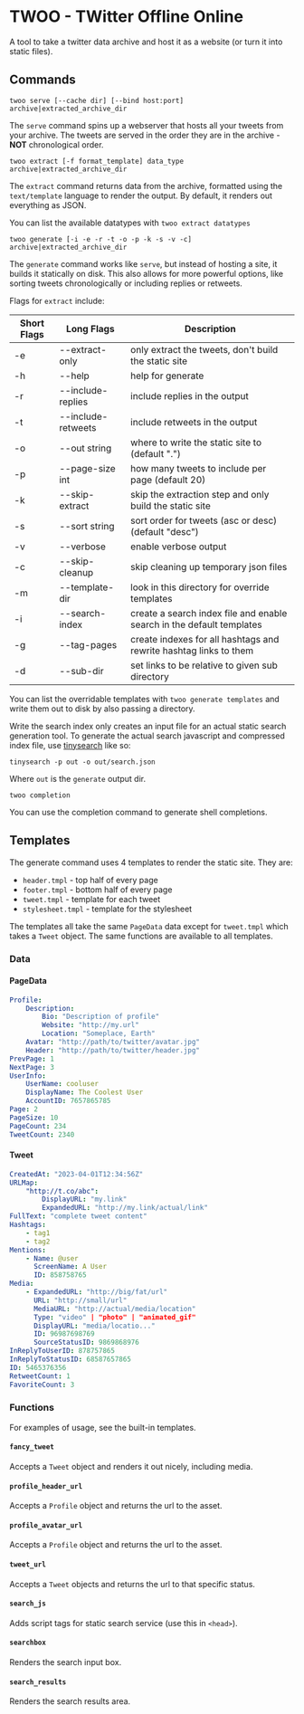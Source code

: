 # TWOO - TWitter Offline Online

A tool to take a twitter data archive and host it as a website (or turn it into static files).

## Commands

`twoo serve [--cache dir] [--bind host:port] archive|extracted_archive_dir`

The `serve` command spins up a webserver that hosts all your tweets from your archive.
The tweets are served in the order they are in the archive - **NOT** chronological
order.

`twoo extract [-f format_template] data_type archive|extracted_archive_dir`

The `extract` command returns data from the archive, formatted using the
`text/template` language to render the output. By default, it renders out
everything as JSON.

You can list the available datatypes with `twoo extract datatypes`

`twoo generate [-i -e -r -t -o -p -k -s -v -c] archive|extracted_archive_dir`

The `generate` command works like `serve`, but instead of hosting a site, it
builds it statically on disk. This also allows for more powerful options, like
sorting tweets chronologically or including replies or retweets.

Flags for `extract` include:

| Short Flags | Long Flags         | Description                                                           |
| ----------- | ------------------ | --------------------------------------------------------------------- |
| -e          | --extract-only     | only extract the tweets, don't build the static site                  |
| -h          | --help             | help for generate                                                     |
| -r          | --include-replies  | include replies in the output                                         |
| -t          | --include-retweets | include retweets in the output                                        |
| -o          | --out string       | where to write the static site to (default ".")                       |
| -p          | --page-size int    | how many tweets to include per page (default 20)                      |
| -k          | --skip-extract     | skip the extraction step and only build the static site               |
| -s          | --sort string      | sort order for tweets (asc or desc) (default "desc")                  |
| -v          | --verbose          | enable verbose output                                                 |
| -c          | --skip-cleanup     | skip cleaning up temporary json files                                 |
| -m          | --template-dir     | look in this directory for override templates                         |
| -i          | --search-index     | create a search index file and enable search in the default templates |
| -g          | --tag-pages        | create indexes for all hashtags and rewrite hashtag links to them     |
| -d          | --sub-dir          | set links to be relative to given sub directory                       |

You can list the overridable templates with `twoo generate templates` and write them out to disk by also passing a directory.

Write the search index only creates an input file for an actual static search generation tool.
To generate the actual search javascript and compressed index file, use [tinysearch][1] like so:

```
tinysearch -p out -o out/search.json
```

Where `out` is the `generate` output dir.

`twoo completion`

You can use the completion command to generate shell completions.

## Templates

The generate command uses 4 templates to render the static site. They are:

-   `header.tmpl` - top half of every page
-   `footer.tmpl` - bottom half of every page
-   `tweet.tmpl` - template for each tweet
-   `stylesheet.tmpl` - template for the stylesheet

The templates all take the same `PageData` data except for `tweet.tmpl` which takes a `Tweet` object. The same functions are available to all templates.

### Data

#### PageData

```yaml
Profile:
    Description:
        Bio: "Description of profile"
        Website: "http://my.url"
        Location: "Someplace, Earth"
    Avatar: "http://path/to/twitter/avatar.jpg"
    Header: "http://path/to/twitter/header.jpg"
PrevPage: 1
NextPage: 3
UserInfo:
    UserName: cooluser
    DisplayName: The Coolest User
    AccountID: 7657865785
Page: 2
PageSize: 10
PageCount: 234
TweetCount: 2340
```

#### Tweet

```yaml
CreatedAt: "2023-04-01T12:34:56Z"
URLMap:
    "http://t.co/abc":
        DisplayURL: "my.link"
        ExpandedURL: "http://my.link/actual/link"
FullText: "complete tweet content"
Hashtags:
    - tag1
    - tag2
Mentions:
    - Name: @user
      ScreenName: A User
      ID: 858758765
Media:
    - ExpandedURL: "http://big/fat/url"
      URL: "http://small/url"
      MediaURL: "http://actual/media/location"
      Type: "video" | "photo" | "animated_gif"
      DisplayURL: "media/locatio..."
      ID: 96987698769
      SourceStatusID: 9869868976
InReplyToUserID: 878757865
InReplyToStatusID: 68587657865
ID: 5465376356
RetweetCount: 1
FavoriteCount: 3
```

### Functions

For examples of usage, see the built-in templates.

#### `fancy_tweet`

Accepts a `Tweet` object and renders it out nicely, including media.

#### `profile_header_url`

Accepts a `Profile` object and returns the url to the asset.

#### `profile_avatar_url`

Accepts a `Profile` object and returns the url to the asset.

#### `tweet_url`

Accepts a `Tweet` objects and returns the url to that specific status.

#### `search_js`

Adds script tags for static search service (use this in `<head>`).

#### `searchbox`

Renders the search input box.

#### `search_results`

Renders the search results area.

[1]: https://github.com/tinysearch/tinysearch

